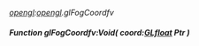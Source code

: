 _[opengl](../../modules/opengl/opengl-module.md):[opengl](../../modules/opengl/opengl-module.md).glFogCoordfv_
##### Function glFogCoordfv:Void( coord:[GLfloat](../../modules/opengl/opengl-glfloat.md) Ptr )
